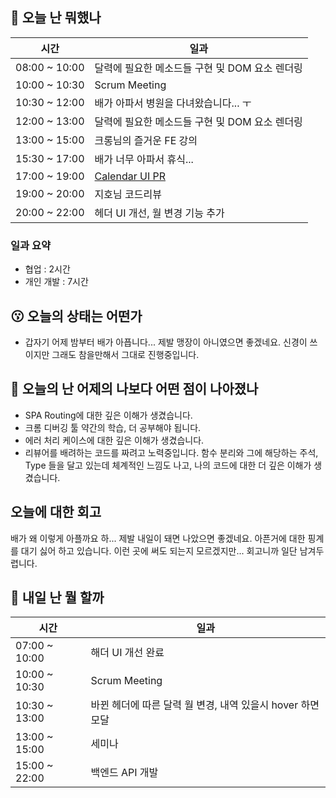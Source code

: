 ## :date:  오늘 난 뭐했나

| 시간 | 일과 |
| --- | --- |
| 08:00 ~ 10:00 | 달력에 필요한 메소드들 구현 및 DOM 요소 렌더링 |
| 10:00 ~ 10:30 | Scrum Meeting |
| 10:30 ~ 12:00 | 배가 아파서 병원을 다녀왔습니다... ㅜ |
| 12:00 ~ 13:00 | 달력에 필요한 메소드들 구현 및 DOM 요소 렌더링 |
| 13:00 ~ 15:00 | 크롱님의 즐거운 FE 강의 |
| 15:30 ~ 17:00 | 배가 너무 아파서 휴식... |
| 17:00 ~ 19:00 | [Calendar UI PR](https://github.com/woowa-techcamp-2021/cashbook-7/pull/25) |
| 19:00 ~ 20:00 | 지호님 코드리뷰 |
| 20:00 ~ 22:00 | 헤더 UI 개선, 월 변경 기능 추가|

### 일과 요약
* 협업 : 2시간
* 개인 개발 : 7시간

## 😗 오늘의 상태는 어떤가
* 갑자기 어제 밤부터 배가 아픕니다... 제발 맹장이 아니였으면 좋겠네요. 신경이 쓰이지만 그래도 참을만해서 그대로 진행중입니다.
  
## 🧐 오늘의 난 어제의 나보다 어떤 점이 나아졌나
* SPA Routing에 대한 깊은 이해가 생겼습니다.
* 크롬 디버깅 툴 약간의 학습, 더 공부해야 됩니다.
* 에러 처리 케이스에 대한 깊은 이해가 생겼습니다.
* 리뷰어를 배려하는 코드를 짜려고 노력중입니다. 함수 분리와 그에 해당하는 주석, Type 들을 달고 있는데 체계적인 느낌도 나고, 나의 코드에 대한 더 깊은 이해가 생겼습니다.

## 오늘에 대한 회고
배가 왜 이렇게 아플까요 하...
제발 내일이 돼면 나았으면 좋겠네요.
아픈거에 대한 핑계를 대기 싫어 하고 있습니다.
이런 곳에 써도 되는지 모르겠지만... 회고니까 일단 남겨두렵니다.

## :eyes:  내일 난 뭘 할까

| 시간 | 일과 |
| --- | --- |
| 07:00 ~ 10:00 | 해더 UI 개선 완료 |
| 10:00 ~ 10:30 | Scrum Meeting |
| 10:30 ~ 13:00 | 바뀐 헤더에 따른 달력 월 변경, 내역 있을시 hover 하면 모달 |
| 13:00 ~ 15:00 | 세미나 |
| 15:00 ~ 22:00 | 백엔드 API 개발 |
